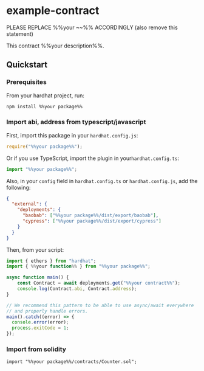 # example-contract

PLEASE REPLACE %%your ~~%% ACCORDINGLY (also remove this statement)

This contract %%your description%%.

## Quickstart

### Prerequisites

From your hardhat project, run:

```bash
npm install %%your package%%
```

### Import abi, address from typescript/javascript

First, import this package in your `hardhat.config.js`:

```javascript
require("%%your package%%");
```

Or if you use TypeScript, import the plugin in your`hardhat.config.ts`:

```typescript
import "%%your package%%";
```

Also, in your `config` field in `hardhat.config.ts` or `hardhat.config.js`, add the following:

```json
{
  "external": {
    "deployments": {
      "baobab": ["%%your package%%/dist/export/baobab"],
      "cypress": ["%%your package%%/dist/export/cypress"]
    }
  }
}
```

Then, from your script:

```typescript
import { ethers } from "hardhat";
import { %%your function%% } from "%%your package%%";

async function main() {
    const Contract = await deployments.get("%%your contract%%");
    console.log(Contract.abi, Contract.address);
}

// We recommend this pattern to be able to use async/await everywhere
// and properly handle errors.
main().catch((error) => {
  console.error(error);
  process.exitCode = 1;
});
```

### Import from solidity

```sol
import "%%your package%%/contracts/Counter.sol";
```
